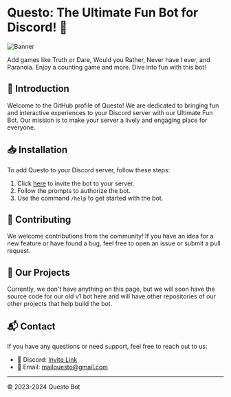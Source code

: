 # Questo: The Ultimate Fun Bot for Discord! 🎉

![Banner](https://github.com/QuestoApp/.github/blob/main/images/banner.png)

Add games like Truth or Dare, Would you Rather, Never have I ever, and Paranoia. Enjoy a counting game and more. Dive into fun with this bot!

## 🌟 Introduction

Welcome to the GitHub profile of Questo! We are dedicated to bringing fun and interactive experiences to your Discord server with our Ultimate Fun Bot. Our mission is to make your server a lively and engaging place for everyone.

## 📥 Installation

To add Questo to your Discord server, follow these steps:

1. Click [here](https://discord.com/oauth2/authorize?client_id=1121917496300163073) to invite the bot to your server.
2. Follow the prompts to authorize the bot.
3. Use the command `/help` to get started with the bot.

## 🤝 Contributing

We welcome contributions from the community! If you have an idea for a new feature or have found a bug, feel free to open an issue or submit a pull request.

## 📂 Our Projects

Currently, we don't have anything on this page, but we will soon have the source code for our old v1 bot here and will have other repositories of our other projects that help build the bot.

##  📬 Contact

If you have any questions or need support, feel free to reach out to us:

- 💬 Discord: [Invite Link](https://discord.gg/Kw4mhUjFJj)
- 📧 Email: [mailquesto@gmail.com](mailto:mailquesto@gmail.com)

---
© 2023-2024 Questo Bot
<!-- Made with ❤️ by the Questo Team -->
